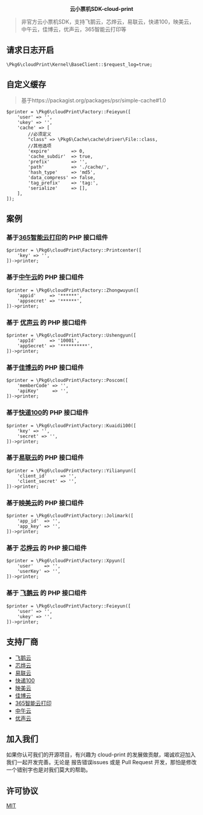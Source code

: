 <p align="center">
	<strong>云小票机SDK-cloud-print</strong>
</p>




> 非官方云小票机SDK，支持飞鹅云，芯烨云，易联云，快递100，映美云，中午云，佳博云，优声云，365智能云打印等




## 请求日志开启
~~~
\Pkg6\cloudPrint\Kernel\BaseClient::$request_log=true;
~~~

## 自定义缓存

> 基于https://packagist.org/packages/psr/simple-cache#1.0

~~~
$printer = \Pkg6\cloudPrint\Factory::Feieyun([
    'user' => '',
    'ukey' => '',
    'cache' => [
        //必须定义
        "class" => \Pkg6\Cache\cache\driver\File::class,
        //其他选项
        'expire'        => 0,
        'cache_subdir'  => true,
        'prefix'        => '',
        'path'          => './cache/',
        'hash_type'     => 'md5',
        'data_compress' => false,
        'tag_prefix'    => 'tag:',
        'serialize'     => [],
    ],
]);
~~~

## 案例

### 基于[365智能云打印](http://printcenter.cn/)的 PHP 接口组件

~~~
$printer = \Pkg6\cloudPrint\Factory::Printcenter([
    'key' => '',
])->printer;
~~~

### 基于[中午云](http://www.zhongwu.co/)的 PHP 接口组件

~~~
$printer = \Pkg6\cloudPrint\Factory::Zhongwuyun([
    'appid'     => '******',
    'appsecret' => '******',
])->printer;
~~~

### 基于 [优声云](https://www.ushengyun.com/) 的 PHP 接口组件

~~~
$printer = \Pkg6\cloudPrint\Factory::Ushengyun([
    'appId'     => '10001',
    'appSecret' => '**********',
])->printer;
~~~

### 基于[佳博云](https://dev.poscom.cn/)的 PHP 接口组件

~~~
$printer = \Pkg6\cloudPrint\Factory::Poscom([
    'memberCode' => '',
    'apiKey'     => '',
])->printer;
~~~

### 基于[快递100](https://api.kuaidi100.com/document/5f0ff6adbc8da837cbd8aef8)的 PHP 接口组件

~~~
$printer = \Pkg6\cloudPrint\Factory::Kuaidi100([
    'key' => '',
    'secret' => '',
])->printer;
~~~

### 基于[易联云](https://www.yilianyun.net/)的 PHP 接口组件

~~~
$printer = \Pkg6\cloudPrint\Factory::Yilianyun([
    'client_id'     => '',
    'client_secret' => '',
])->printer;
~~~

### 基于[映美云](http://open.jolimark.com/)的 PHP 接口组件

~~~
$printer = \Pkg6\cloudPrint\Factory::Jolimark([
    'app_id'  => '',
    'app_key' => '',
])->printer;
~~~

### 基于 [芯烨云](https://www.xpyun.net/open/index.html) 的 PHP 接口组件

~~~
$printer = \Pkg6\cloudPrint\Factory::Xpyun([
    'user'    => '',
    'userKey' => '',
])->printer;
~~~

### 基于 [飞鹅云](http://help.feieyun.com/document.php) 的 PHP 接口组件

~~~
$printer = \Pkg6\cloudPrint\Factory::Feieyun([
    'user' => '',
    'ukey' => '',
])->printer;
~~~


## 支持厂商

- [飞鹅云](http://help.feieyun.com/document.php) 
- [芯烨云](https://www.xpyun.net/open/index.html)
- [易联云](https://www.yilianyun.net/)
- [快递100](https://api.kuaidi100.com/document/5f0ff6a32977d50a94e10235)
- [映美云](http://open.jolimark.com/)
- [佳博云](https://dev.poscom.cn/)
- [365智能云打印](http://printcenter.cn/)
- [中午云](http://www.zhongwu.co/)
- [优声云](https://www.ushengyun.com/)




##  加入我们

如果你认可我们的开源项目，有兴趣为 cloud-print 的发展做贡献，竭诚欢迎加入我们一起开发完善。无论是 报告错误issues 或是 Pull Request 开发，那怕是修改一个错别字也是对我们莫大的帮助。


##  许可协议
[MIT](https://opensource.org/licenses/MIT)

